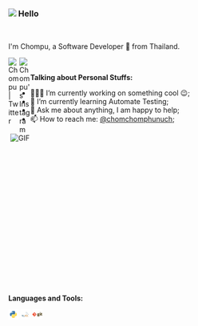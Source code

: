 ### <img src="https://media.giphy.com/media/hvRJCLFzcasrR4ia7z/giphy.gif" width="25px"> Hello

<br />

I'm Chompu, a Software Developer 🚀 from Thailand.

<a href="https://twitter.com/chomchompu">
  <img align="left" alt="Chompu | Twitter" width="22px" src="https://cdn.jsdelivr.net/npm/simple-icons@v3/icons/twitter.svg" />
</a>
<a href="https://www.instagram.com/chom_chomphunuch/">
  <img align="left" alt="Chompu's Instagram" width="22px" src="https://cdn.jsdelivr.net/npm/simple-icons@v3/icons/instagram.svg" />
</a>

<br />

  <img align="right" alt="GIF" src="https://github.com/abhisheknaiidu/abhisheknaiidu/blob/master/code.gif?raw=true" width="500" height="320" />
  
**Talking about Personal Stuffs:**

- 👨🏽‍💻 I’m currently working on something cool :wink:;
- 🌱 I’m currently learning Automate Testing; 
- 💬 Ask me about anything, I am happy to help;
- 📫 How to reach me: [@chomchomphunuch](https://twitter.com/chomchompu);

**Languages and Tools:**  

<code><img height="20" src="https://raw.githubusercontent.com/github/explore/80688e429a7d4ef2fca1e82350fe8e3517d3494d/topics/python/python.png"></code>
<code><img height="20" src="https://raw.githubusercontent.com/github/explore/80688e429a7d4ef2fca1e82350fe8e3517d3494d/topics/mysql/mysql.png"></code>
<code><img height="20" src="https://raw.githubusercontent.com/github/explore/80688e429a7d4ef2fca1e82350fe8e3517d3494d/topics/git/git.png"></code>